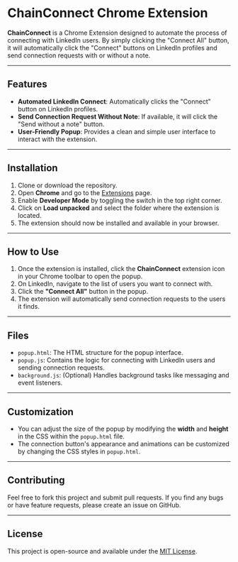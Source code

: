 # ChainConnect Chrome Extension

**ChainConnect** is a Chrome Extension designed to automate the process of connecting with LinkedIn users. By simply clicking the "Connect All" button, it will automatically click the "Connect" buttons on LinkedIn profiles and send connection requests with or without a note.

---

## Features

- **Automated LinkedIn Connect**: Automatically clicks the "Connect" button on LinkedIn profiles.
- **Send Connection Request Without Note**: If available, it will click the "Send without a note" button.
- **User-Friendly Popup**: Provides a clean and simple user interface to interact with the extension.

---

## Installation

1. Clone or download the repository.
2. Open **Chrome** and go to the [Extensions](chrome://extensions/) page.
3. Enable **Developer Mode** by toggling the switch in the top right corner.
4. Click on **Load unpacked** and select the folder where the extension is located.
5. The extension should now be installed and available in your browser.

---

## How to Use

1. Once the extension is installed, click the **ChainConnect** extension icon in your Chrome toolbar to open the popup.
2. On LinkedIn, navigate to the list of users you want to connect with.
3. Click the **"Connect All"** button in the popup.
4. The extension will automatically send connection requests to the users it finds.

---

## Files

- `popup.html`: The HTML structure for the popup interface.
- `popup.js`: Contains the logic for connecting with LinkedIn users and sending connection requests.
- `background.js`: (Optional) Handles background tasks like messaging and event listeners.

---

## Customization

- You can adjust the size of the popup by modifying the **width** and **height** in the CSS within the `popup.html` file.
- The connection button's appearance and animations can be customized by changing the CSS styles in `popup.html`.

---

## Contributing

Feel free to fork this project and submit pull requests. If you find any bugs or have feature requests, please create an issue on GitHub.

---

## License

This project is open-source and available under the [MIT License](LICENSE).
